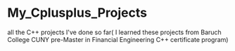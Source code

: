 # My_Cplusplus_Projects
all the C++ projects I've done so far( I learned these projects from Baruch College CUNY pre-Master in Financial Engineering C++ certificate program)
